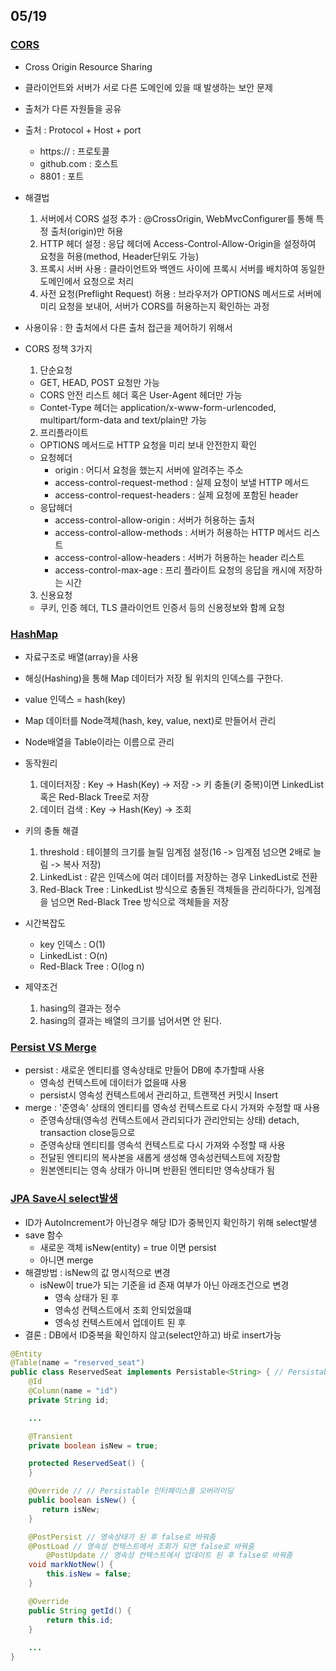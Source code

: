 ## 05/19

### [CORS](https://escapefromcoding.tistory.com/724)
- Cross Origin Resource Sharing
- 클라이언트와 서버가 서로 다른 도메인에 있을 때 발생하는 보안 문제
- 출처가 다른 자원들을 공유
- 출처 : Protocol + Host + port 
  - https:// : 프로토콜
  - github.com : 호스트
  - 8801 : 포트
 
- 해결법
  1. 서버에서 CORS 설정 추가 : @CrossOrigin, WebMvcConfigurer를 통해 특정 출처(origin)만 허용
  2. HTTP 헤더 설정 : 응답 헤더에 Access-Control-Allow-Origin을 설정하여 요청을 허용(method, Header단위도 가능)
  3. 프록시 서버 사용 : 클라이언트와 백엔드 사이에 프록시 서버를 배치하여 동일한 도메인에서 요청으로 처리
  4. 사전 요청(Preflight Request) 허용 : 브라우저가 OPTIONS 메서드로 서버에 미리 요청을 보내어, 서버가 CORS를 허용하는지 확인하는 과정

- 사용이유 : 한 출처에서 다른 출처 접근을 제어하기 위해서
- CORS 정책 3가지
  1. 단순요청
    - GET, HEAD, POST 요청만 가능
    - CORS 안전 리스트 헤더 혹은 User-Agent 헤더만 가능
    - Contet-Type 헤더는 application/x-www-form-urlencoded, multipart/form-data and text/plain만 가능

  2. 프리플라이트
    - OPTIONS 메서드로 HTTP 요청을 미리 보내 안전한지 확인
    - 요청헤더
      - origin : 어디서 요청을 했는지 서버에 알려주는 주소
      - access-control-request-method : 실제 요청이 보낼 HTTP 메서드
      - access-control-request-headers : 실제 요청에 포함된 header
    - 응답헤더
      - access-control-allow-origin : 서버가 허용하는 출처
      - access-control-allow-methods : 서버가 허용하는 HTTP 메서드 리스트
      - access-control-allow-headers : 서버가 허용하는 header 리스트
      - access-control-max-age : 프리 플라이트 요청의 응답을 캐시에 저장하는 시간    
  
  3. 신용요청
    - 쿠키, 인증 헤더, TLS 클라이언트 인증서 등의 신용정보와 함께 요청

### [HashMap](https://lordofkangs.tistory.com/78)
- 자료구조로 배열(array)을 사용
- 해싱(Hashing)을 통해 Map 데이터가 저장 될 위치의 인덱스를 구한다.
- value 인덱스 = hash(key)
- Map 데이터를 Node객체(hash, key, value, next)로 만들어서 관리
- Node배열을 Table이라는 이름으로 관리

- 동작원리
  1. 데이터저장 : Key -> Hash(Key) -> 저장 -> 키 충돌(키 중복)이면 LinkedList 혹은 Red-Black Tree로 저장
  2. 데이터 검색 : Key -> Hash(Key) -> 조회

- 키의 충돌 해결
  1. threshold : 테이블의 크기를 늘릴 임계점 설정(16 -> 임계점 넘으면 2배로 늘림 -> 복사 저장)
  2. LinkedList : 같은 인덱스에 여러 데이터를 저장하는 경우 LinkedList로 전환
  3. Red-Black Tree : LinkedList 방식으로 충돌된 객체들을 관리하다가, 임계점을 넘으면 Red-Black Tree 방식으로 객체들을 저장

- 시간복잡도 
  - key 인덱스 : O(1)
  - LinkedList : O(n)
  - Red-Black Tree : O(log n)

- 제약조건
  1. hasing의 결과는 정수
  2. hasing의 결과는 배열의 크기를 넘어서면 안 된다.

### [Persist VS Merge](https://umanking.github.io/2019/04/12/jpa-persist-merge/)
- persist : 새로운 엔티티를 영속상태로 만들어 DB에 추가할때 사용
  - 영속성 컨텍스트에 데이터가 없을때 사용
  - persist시 영속성 컨텍스트에서 관리하고, 트랜잭션 커밋시 Insert 	
- merge : '준영속' 상태의 엔티티를 영속성 컨텍스트로 다시 가져와 수정할 때 사용
  - 준영속상태(영속성 컨텍스트에서 관리되다가 관리안되는 상태) detach, transaction close등으로
  - 준영속상태 엔티티를 영속석 컨텍스트로 다시 가져와 수정할 때 사용
  - 전달된 엔티티의 복사본을 새롭게 생성해 영속성컨텍스트에 저장함
  - 원본엔티티는 영속 상태가 아니며 반환된 엔티티만 영속상태가 됨

### [JPA Save시 select발생](https://chatgpt.com/c/2a75afd0-1a4f-4cbb-8a91-7f7b34a74fb8)
- ID가 AutoIncrement가 아닌경우 해당 ID가 중복인지 확인하기 위해 select발생
- save 함수
  - 새로운 객체 isNew(entity) = true 이면 persist
  - 아니면 merge
- 해결방법 : isNew의 값 명시적으로 변경
  - isNew이 true가 되는 기준을 id 존재 여부가 아닌 아래조건으로 변경
    - 영속 상태가 된 후
    - 영속성 컨텍스트에서 조회 안되었을떄
    - 영속성 컨텍스트에서 업데이트 된 후 
- 결론 : DB에서 ID중복을 확인하지 않고(select안하고) 바로 insert가능

```java
@Entity
@Table(name = "reserved_seat")
public class ReservedSeat implements Persistable<String> { // Persistable 인터페이스를 구현
	@Id
	@Column(name = "id")
	private String id;

	...

	@Transient
	private boolean isNew = true;

	protected ReservedSeat() {
	}

	@Override // // Persistable 인터페이스를 오버라이딩
	public boolean isNew() {
	   return isNew;
	}

	@PostPersist // 영속상태가 된 후 false로 바꿔줌
	@PostLoad // 영속성 컨텍스트에서 조회가 되면 false로 바꿔줌
        @PostUpdate // 영속성 컨텍스트에서 업데이트 된 후 false로 바꿔줌
	void markNotNew() {
		this.isNew = false;
	}

	@Override
	public String getId() {
		return this.id;
	}
    
    ...
}
```
